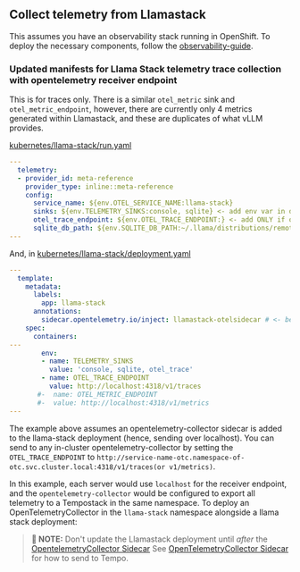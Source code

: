 ## Collect telemetry from Llamastack

This assumes you have an observability stack running in OpenShift. To deploy the necessary components,
follow the [observability-guide](./README.md).

### Updated manifests for Llama Stack telemetry trace collection with opentelemetry receiver endpoint

This is for traces only. There is a similar `otel_metric` sink and `otel_metric_endpoint`, however, there are currently
only 4 metrics generated within Llamastack, and these are duplicates of what vLLM provides.

[kubernetes/llama-stack/run.yaml](../llama-stack/run.yaml)

```yaml
---
  telemetry:
  - provider_id: meta-reference
    provider_type: inline::meta-reference
    config:
      service_name: ${env.OTEL_SERVICE_NAME:llama-stack}
      sinks: ${env.TELEMETRY_SINKS:console, sqlite} <- add env var in deployment to add otel_trace, otel_metric
      otel_trace_endpoint: ${env.OTEL_TRACE_ENDPOINT:} <- add ONLY if opentelemetry receiver endpoint is available.
      sqlite_db_path: ${env.SQLITE_DB_PATH:~/.llama/distributions/remote-vllm/trace_store.db}
---
```
And, in [kubernetes/llama-stack/deployment.yaml](../llama-stack/deployment.yaml)

```yaml
---
  template:
    metadata:
      labels:
        app: llama-stack
      annotations:
        sidecar.opentelemetry.io/inject: llamastack-otelsidecar # <- be sure to add this annotation to the **template.metadata**
    spec:
      containers:
---
        env:
        - name: TELEMETRY_SINKS
          value: 'console, sqlite, otel_trace'
        - name: OTEL_TRACE_ENDPOINT
          value: http://localhost:4318/v1/traces
       #-  name: OTEL_METRIC_ENDPOINT
       #-  value: http://localhost:4318/v1/metrics
---
```

The example above assumes an opentelemetry-collector sidecar is added to the llama-stack deployment (hence, sending over localhost).
You can send to any in-cluster opentelemetry-collector by setting the
`OTEL_TRACE_ENDPOINT` to `http://service-name-otc.namespace-of-otc.svc.cluster.local:4318/v1/traces(or v1/metrics)`.

In this example, each server would use `localhost` for the receiver endpoint, and the `opentelemetry-collector` would be
configured to export all telemetry to a Tempostack in the same namespace.
To deploy an OpenTelemetryCollector in the `llama-stack` namespace alongside a llama stack deployment:

> **📝 NOTE:** Don't update the Llamastack deployment until _after_
> the [OpentelemetryCollector Sidecar](./otel-collector/otel-collector-llamastack-sidecar.yaml)
See [OpenTelemetryCollector Sidecar](./otel-collector/otel-collector-llamastack-sidecar.yaml) for how to send to Tempo.
